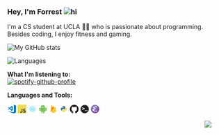 ### Hey, I'm Forrest <img src="https://user-images.githubusercontent.com/1303154/88677602-1635ba80-d120-11ea-84d8-d263ba5fc3c0.gif" width="24px" alt="hi">

I'm a CS student at UCLA :man_student: who is passionate about programming. Besides coding, I enjoy fitness and gaming.

![My GitHub stats](https://github-readme-stats.vercel.app/api?username=forrestburton&count_private=true&theme=dark&hide=contribs,prs)

![Languages](https://github-readme-stats.vercel.app/api/top-langs/?username=forrestburton&layout=compact) 


**What I'm listening to:** <br/>
[![spotify-github-profile](https://spotify-github-profile.vercel.app/api/view?uid=c0535e3k72rqn7nfqvfm1kv7v&cover_image=true&theme=novatorem)](https://github.com/kittinan/spotify-github-profile)

<!-- ![Forrests's wakatime stats](https://github-readme-stats.vercel.app/api/wakatime?username=@forrestburton) -->
**Languages and Tools:**

<code><img height="20" src="https://raw.githubusercontent.com/github/explore/80688e429a7d4ef2fca1e82350fe8e3517d3494d/topics/visual-studio-code/visual-studio-code.png"></code>
<code><img height="20" src="https://raw.githubusercontent.com/github/explore/80688e429a7d4ef2fca1e82350fe8e3517d3494d/topics/javascript/javascript.png"></code>
<code><img height="20" src="https://raw.githubusercontent.com/github/explore/80688e429a7d4ef2fca1e82350fe8e3517d3494d/topics/react/react.png"></code>
<code><img height="20" src="https://raw.githubusercontent.com/github/explore/80688e429a7d4ef2fca1e82350fe8e3517d3494d/topics/android/android.png"></code>
<code><img height="20" src="https://raw.githubusercontent.com/github/explore/80688e429a7d4ef2fca1e82350fe8e3517d3494d/topics/firebase/firebase.png"></code>
<code><img height="20" src="https://raw.githubusercontent.com/github/explore/80688e429a7d4ef2fca1e82350fe8e3517d3494d/topics/python/python.png"></code>
<code><img height="20" src="https://raw.githubusercontent.com/github/explore/78df643247d429f6cc873026c0622819ad797942/topics/github/github.png"></code>
<code><img height="20" src="https://raw.githubusercontent.com/github/explore/80688e429a7d4ef2fca1e82350fe8e3517d3494d/topics/terminal/terminal.png"></code>
<code><img height="20" src="https://raw.githubusercontent.com/github/explore/80688e429a7d4ef2fca1e82350fe8e3517d3494d/topics/emacs/emacs.png"></code>

<img align='right' src="https://media.giphy.com/media/mGcNjsfWAjY5AEZNw6/giphy.gif" width="50">
